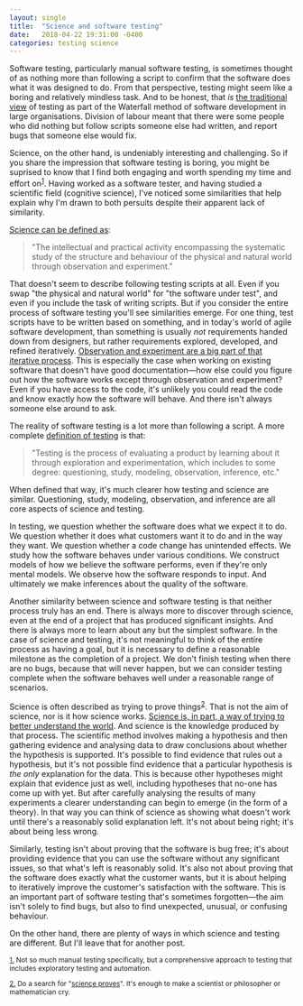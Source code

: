 ```yaml
---
layout: single
title:  "Science and software testing"
date:   2018-04-22 19:31:00 -0400
categories: testing science
---
```

Software testing, particularly manual software testing, is sometimes thought of as nothing more than following a script to confirm that the software does what it was designed to do. From that perspective, testing might seem like a boring and relatively mindless task. And to be honest, that *is* [the traditional view](https://qacomplete.com/resources/articles/what-is-manual-testing/#manual_testing_as_script_following) of testing as part of the Waterfall method of software development in large organisations. Division of labour meant that there were some people who did nothing but follow scripts someone else had written, and report bugs that someone else would fix.

Science, on the other hand, is undeniably interesting and challenging. So if you share the impression that software testing is boring, you might be suprised to know that I find both engaging and worth spending my time and effort on<sup id="fnr1"><a href="#fn1">1</a></sup>. Having worked as a software tester, and having studied a scientific field (cognitive science), I've noticed some similarities that help explain why I'm drawn to both persuits despite their apparent lack of similarity.

[Science can be defined as](https://en.oxforddictionaries.com/definition/science):

> "The intellectual and practical activity encompassing the systematic study of the structure and behaviour of the physical and natural world through observation and experiment."

That doesn't seem to describe following testing scripts at all. Even if you swap "the physical and natural world" for "the software under test", and even if you include the task of writing scripts. But if you consider the entire process of software testing you'll see similarities emerge. For one thing, test scripts have to be written based on something, and in today's world of agile software development, than something is usually *not* requirements handed down from designers, but rather requirements explored, developed, and refined iteratively. [Observation and experiment are a big part of that iterative process](https://qacomplete.com/resources/articles/what-is-manual-testing/#manual_testing_as_script_following). This is especially the case when working on existing software that doesn't have good documentation&mdash;how else could you figure out how the software works except through observation and experiment? Even if you have access to the code, it's unlikely you could read the code and know exactly how the software will behave. And there isn't always someone else around to ask.

The reality of software testing is a lot more than following a script. A more complete [definition of testing](http://www.satisfice.com/blog/archives/856) is that:

> "Testing is the process of evaluating a product by learning about it through exploration and experimentation, which includes to some degree: questioning, study, modeling, observation, inference, etc." 

When defined that way, it's much clearer how testing and science are similar. Questioning, study, modeling, observation, and inference are all core aspects of science and testing. 

In testing, we question whether the software does what we expect it to do. We question whether it does what customers want it to do and in the way they want. We question whether a code change has unintended effects. We study how the software behaves under various conditions. We construct models of how we believe the software performs, even if they're only mental models. We observe how the software responds to input. And ultimately we make inferences about the quality of the software.

Another similarity between science and software testing is that neither process truly has an end. There is always more to discover through science, even at the end of a project that has produced significant insights. And there is always more to learn about any but the simplest software. In the case of science and testing, it's not meaningful to think of the entire process as having a goal, but it is necessary to define a reasonable milestone as the completion of a project. We don't finish testing when there are no bugs, because that will never happen, but we can consider testing complete when the software behaves well under a reasonable range of scenarios.

Science is often described as trying to prove things<sup id="fnr2"><a href="#fn2">2</a></sup>. That is not the aim of science, nor is it how science works. [Science is, in part, a way of trying to better understand the world](https://undsci.berkeley.edu/article/0_0_0/whatisscience_04). And science is the knowledge produced by that process. The scientific method involves making a hypothesis and then gathering evidence and analysing data to draw conclusions about whether the hypothesis is supported. It's possible to find evidence that rules out a hypothesis, but it's not possible find evidence that a particular hypothesis is *the only* explanation for the data. This is because other hypotheses might explain that evidence just as well, including hypotheses that no-one has come up with yet. But after carefully analysing the results of many experiments a clearer understanding can begin to emerge (in the form of a theory). In that way you can think of science as showing what doesn't work until there's a reasonably solid explanation left. It's not about being right; it's about being less wrong. 

Similarly, testing isn't about proving that the software is bug free; it's about providing evidence that you can use the software without any significant issues, so that what's left is reasonably solid. It's also not about proving that the software does exactly what the customer wants, but it is about helping to iteratively improve the customer's satisfaction with the software. This is an important part of software testing that's sometimes forgotten&mdash;the aim isn't solely to find bugs, but also to find unexpected, unusual, or confusing behaviour.

On the other hand, there are plenty of ways in which science and testing are different. But I'll leave that for another post. 
 
<p style="font-size:12px" id="fn1"><a href="#fnr1">1.</a> Not so much manual testing specifically, but a comprehensive approach to testing that includes exploratory testing and automation.
<p style="font-size:12px" id="fn2"><a href="#fnr2">2.</a> Do a search for "<a href="https://www.google.com/search?q=science+proves">science proves</a>". It's enough to make a scientist or philosopher or mathematician cry.